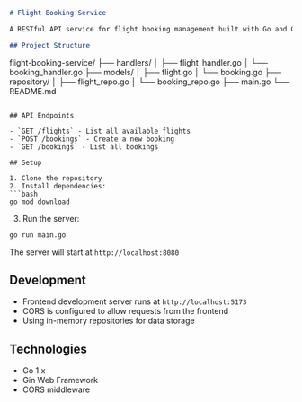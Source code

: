 ```markdown
# Flight Booking Service

A RESTful API service for flight booking management built with Go and Gin framework.

## Project Structure

```
flight-booking-service/
├── handlers/
│   ├── flight_handler.go
│   └── booking_handler.go
├── models/
│   ├── flight.go
│   └── booking.go
├── repository/
│   ├── flight_repo.go
│   └── booking_repo.go
├── main.go
└── README.md
```

## API Endpoints

- `GET /flights` - List all available flights
- `POST /bookings` - Create a new booking
- `GET /bookings` - List all bookings

## Setup

1. Clone the repository
2. Install dependencies:
```bash
go mod download
```
3. Run the server:
```bash
go run main.go
```

The server will start at `http://localhost:8080`

## Development

- Frontend development server runs at `http://localhost:5173`
- CORS is configured to allow requests from the frontend
- Using in-memory repositories for data storage

## Technologies

- Go 1.x
- Gin Web Framework
- CORS middleware
```